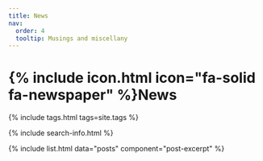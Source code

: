```yaml
---
title: News
nav:
  order: 4
  tooltip: Musings and miscellany
---
```


# {% include icon.html icon="fa-solid fa-newspaper" %}News

{% include tags.html tags=site.tags %}

{% include search-info.html %}

{% include list.html data="posts" component="post-excerpt" %}
